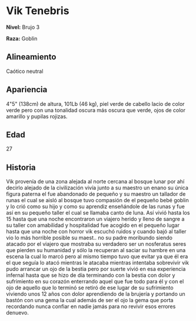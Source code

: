 # Vik Tenebris

**Nivel:** Brujo 3

**Raza:** Goblin

## Alineamiento
Caótico neutral

## Apariencia
4"5" (138cm) de altura, 101Lb (46 kg), piel verde de cabello lacio de color verde pero con una tonalidad oscura más oscura que verde, ojos de color amarillo y pupilas rojizas.

## Edad
27

## Historia
Vik provenía de una zona alejada al norte cercana al bosque lunar por ahí decirlo alejado de la civilización vivía junto a su maestro un enano su única figura paterna el fue abandonado de pequeño y su maestro un tallador de runas el cual se aisló al bosque tuvo compasión de el pequeño bebé goblin y lo crió como su hijo y como su aprendiz enseñándole de las runas y fue así en su pequeño taller el cual se llamaba canto de luna.
Así vivió hasta los 15 hasta que una noche encontraron un viajero herido y lleno de sangre a su taller con amabilidad y hospitalidad fue acogido en el pequeño lugar hasta que una noche con horror vik escuchó ruidos y cuando bajó al taller vio lo más horrible posible su maest.. no su padre moribundo siendo atacado por el viajero que mostraba su verdadero ser un nosferatus seres que pierden su humanidad y sólo la recuperan al saciar su hambre en una escena la cual lo marcó pero al mismo tiempo tuvo que evitar ya que él era el que seguía lo atacó mientras le atacaba mientras intentaba sobrevivir vik pudo arrancar un ojo de la bestia pero por suerte vivió en esa experiencia infernal hasta que se hizo de día terminando con la bestia con dolor y sufrimiento en su corazón enterrando aquel que fue todo para él y con el ojo de aquello que lo terminó se retiró de ese lugar de su sufrimiento viviendo unos 12 años con dolor aprendiendo de la brujería y portando un bastón con una gema la cual además de ser el ojo la gema que porta recordando nunca confiar en nadie jamás para no revivir esos errores denuevo.

